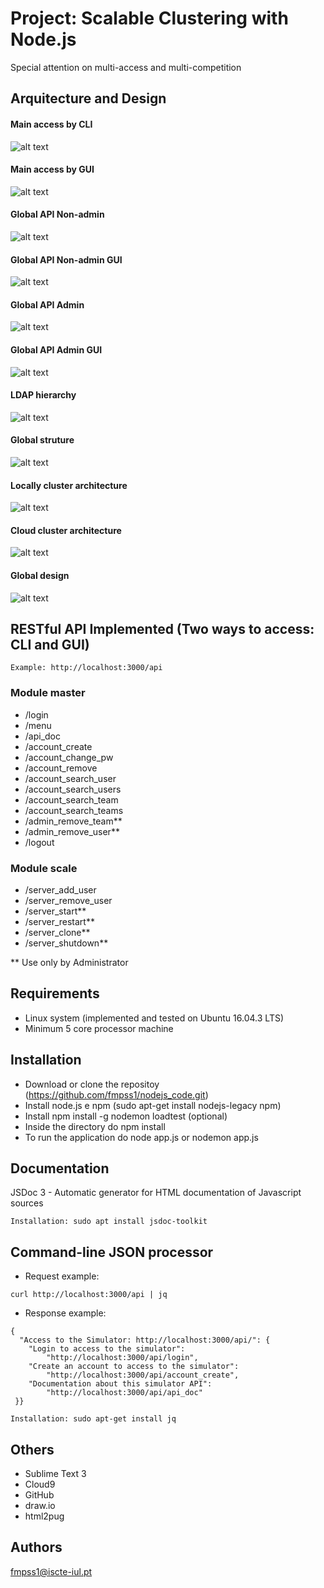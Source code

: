 
# Project: Scalable Clustering with Node.js

Special attention on multi-access and multi-competition


## Arquitecture and Design

#### Main access by CLI
![alt text](images/01.main_access_by_cli.png "Main access by CLI")
#### Main access by GUI
![alt text](images/02.main_access_by_gui.png "Main access by GUI")
#### Global API Non-admin
![alt text](images/03.global_api_non-admin.png "Global API non-admin")
#### Global API Non-admin GUI
![alt text](images/04.global_api_non-admin.png "Global API non-admin GUI")
#### Global API Admin
![alt text](images/05.global_api_admin.png "Global API admin")
#### Global API Admin GUI
![alt text](images/06.global_api_admin.png "Global API admin GUI")
#### LDAP hierarchy
![alt text](images/07.LDAP_hierarchy.png "LDAP hierarchy")
#### Global struture
![alt text](images/08.global_struture.png "Global struture")
#### Locally cluster architecture
![alt text](images/09.locally_cluster_architecture.png "Locally cluster architecture")
#### Cloud cluster architecture
![alt text](images/10.cloud_cluster_architecture.png "Cloud cluster architecture")
#### Global design
![alt text](images/11.global_design.png "Global design")



## RESTful API Implemented (Two ways to access: CLI and GUI)
```
Example: http://localhost:3000/api
```

### Module master
* /login
* /menu
* /api_doc
* /account_create
* /account_change_pw
* /account_remove
* /account_search_user
* /account_search_users
* /account_search_team
* /account_search_teams
* /admin_remove_team**
* /admin_remove_user**
* /logout

### Module scale
* /server_add_user
* /server_remove_user
* /server_start**
* /server_restart**
* /server_clone**
* /server_shutdown**

** Use only by Administrator



## Requirements
* Linux system (implemented and tested on Ubuntu 16.04.3 LTS)
* Minimum 5 core processor machine


## Installation
*	Download or clone the repositoy (https://github.com/fmpss1/nodejs_code.git)
*	Install node.js e npm (sudo apt-get install nodejs-legacy npm)
*	Install npm install -g nodemon loadtest (optional)
*	Inside the directory do npm install
*	To run the application do node app.js or nodemon app.js


## Documentation
JSDoc 3 - Automatic generator for HTML documentation of Javascript sources

```
Installation: sudo apt install jsdoc-toolkit
```

## Command-line JSON processor
* Request example:
```
curl http://localhost:3000/api | jq
```
* Response example:
```
{
  "Access to the Simulator: http://localhost:3000/api/": {
    "Login to access to the simulator": 
    	"http://localhost:3000/api/login",
    "Create an account to access to the simulator":
    	"http://localhost:3000/api/account_create",
    "Documentation about this simulator API":
    	"http://localhost:3000/api/api_doc"
 }}
```

```
Installation: sudo apt-get install jq
```

## Others
* Sublime Text 3
* Cloud9
* GitHub
* draw.io
* html2pug


## Authors
fmpss1@iscte-iul.pt
